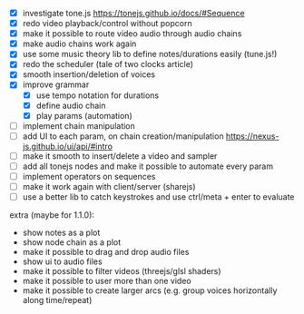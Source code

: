 - [x] investigate tone.js https://tonejs.github.io/docs/#Sequence
- [x] redo video playback/control without popcorn
- [x] make it possible to route video audio through audio chains
- [x] make audio chains work again
- [x] use some music theory lib to define notes/durations easily (tune.js!)
- [x] redo the scheduler (tale of two clocks article)
- [x] smooth insertion/deletion of voices
- [x] improve grammar
  - [x] use tempo notation for durations
  - [x] define audio chain
  - [x] play params (automation)
- [ ] implement chain manipulation
- [ ] add UI to each param, on chain creation/manipulation https://nexus-js.github.io/ui/api/#intro
- [ ] make it smooth to insert/delete a video and sampler
- [ ] add all tonejs nodes and make it possible to automate every param
- [ ] implement operators on sequences
- [ ] make it work again with client/server (sharejs)
- [ ] use a better lib to catch keystrokes and use ctrl/meta + enter to evaluate

extra (maybe for 1.1.0):
- show notes as a plot
- show node chain as a plot
- make it possible to drag and drop audio files
- show ui to audio files
- make it possible to filter videos (threejs/glsl shaders)
- make it possible to user more than one video
- make it possible to create larger arcs (e.g. group voices horizontally along time/repeat)
